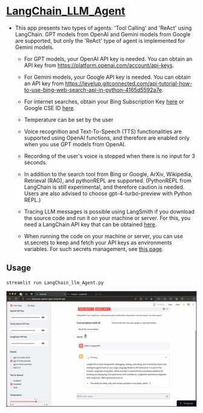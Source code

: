 # [LangChain_LLM_Agent](https://langchain-llm-agent.streamlit.app/)

* This app presents two types of agents: 'Tool Calling' and 'ReAct' using LangChain.
  GPT models from OpenAI and Gemini models from Google are supported, but only the 'ReAct'
  type of agent is implemented for Gemini models.
  
  - For GPT models, your OpenAI API key is needed. You can obtain an API key
    from https://platform.openai.com/account/api-keys.

  - For Gemini models, your Google API key is needed. You can obtain an API key
    from https://levelup.gitconnected.com/api-tutorial-how-to-use-bing-web-search-api-in-python-4165d5592a7e.

  - For internet searches, obtain your Bing Subscription Key
    [here](https://portal.azure.com/) or Google CSE ID
    [here](https://programmablesearchengine.google.com/about/).

  - Temperature can be set by the user

  - Voice recognition and Text-To-Speech (TTS) functionalities are supported
    using OpenAI functions, and therefore are enabled only when you use
    GPT models from OpenAI.

  - Recording of the user's voice is stopped when there is no input for 3 seconds.
  
  - In addition to the search tool from Bing or Google, ArXiv, Wikipedia,
    Retrieval (RAG), and pythonREPL are supported.
    (PythonREPL from LangChain is still experimental, and therefore caution is
    needed. Users are also advised to choose gpt-4-turbo-preview with Python REPL.)

  - Tracing LLM messages is possible using LangSmith if you download the source code
    and run it on your machine or server.  For this, you need a
    LangChain API key that can be obtained [here](https://smith.langchain.com/settings).

  - When running the code on your machine or server, you can use st.secrets to keep and
    fetch your API keys as environments variables. For such secrets management, see
    [this page](https://docs.streamlit.io/deploy/streamlit-community-cloud/deploy-your-app/secrets-management).

## Usage
```python
streamlit run LangChain_llm_Agent.py
```
[![Exploring the App: A Visual Guide](files/Streamlit_Agent_App.png)](https://youtu.be/ux7ux8YXnMI)
